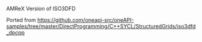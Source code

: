 AMReX Version of ISO3DFD

Ported from https://github.com/oneapi-src/oneAPI-samples/tree/master/DirectProgramming/C++SYCL/StructuredGrids/iso3dfd_dpcpp
